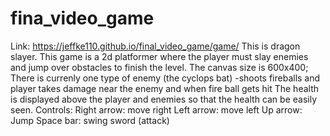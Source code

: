 # fina_video_game
Link: https://jeffke110.github.io/final_video_game/game/
This is dragon slayer. This game is a 2d platformer where the player must slay enemies and jump over obstacles to finish the level.
The canvas size is 600x400;
There is currenly one type of enemy (the cyclops bat)
  -shoots fireballs and player takes damage near the enemy and when fire ball gets hit
 The health is displayed above the player and enemies so that the health can be easily seen.
 Controls:
 Right arrow: move right
 Left arrow: move left
 Up arrow: Jump
 Space bar: swing sword (attack)
